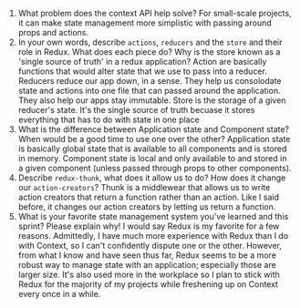 1. What problem does the context API help solve?
   For small-scale projects, it can make state management more simplistic with passing around props and actions.
1. In your own words, describe `actions`, `reducers` and the `store` and their role in Redux. What does each piece do? Why is the store known as a 'single source of truth' in a redux application?
   Action are basically functions that would alter state that we use to pass into a reducer. Reducers reduce our app down, in a sense. They help us consolodate state and actions into one file that can passed around the application. They also help our apps stay immutable. Store is the storage of a given reducer's state. It's the single source of truth becuase it stores everything that has to do with state in one place
1. What is the difference between Application state and Component state? When would be a good time to use one over the other?
   Application state is basically global state that is available to all components and is stored in memory. Component state is local and only available to and stored in a given component (unless passed through props to other components).
1. Describe `redux-thunk`, what does it allow us to do? How does it change our `action-creators`?
   Thunk is a middlewear that allows us to write action creators that return a function rather than an action. Like I said before, it changes our action creators by letting us return a function.
1. What is your favorite state management system you've learned and this sprint? Please explain why!
   I would say Redux is my favorite for a few reasons. Admittedly, I have much more experience with Redux than I do with Context, so I can't confidently dispute one or the other. However, from what I know and have seen thus far, Redux seems to be a more robust way to manage state with an application; especially those are larger size. It's also used more in the workplace so I plan to stick with Redux for the majority of my projects while freshening up on Context every once in a while.
